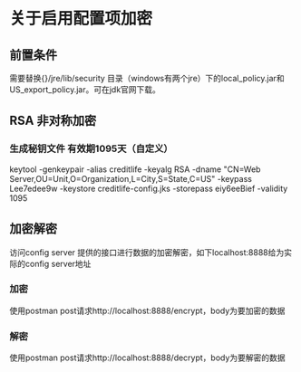 # 关于启用配置项加密
## 前置条件
需要替换{}/jre/lib/security 目录（windows有两个jre）下的local_policy.jar和US_export_policy.jar。可在jdk官网下载。
## RSA 非对称加密
### 生成秘钥文件 有效期1095天（自定义）
keytool -genkeypair -alias creditlife -keyalg RSA -dname "CN=Web Server,OU=Unit,O=Organization,L=City,S=State,C=US" -keypass Lee7edee9w -keystore creditlife-config.jks -storepass eiy6eeBief -validity 1095
## 加密解密
访问config server 提供的接口进行数据的加密解密，如下localhost:8888给为实际的config server地址
### 加密
使用postman post请求http://localhost:8888/encrypt，body为要加密的数据
### 解密
使用postman post请求http://localhost:8888/decrypt，body为要解密的数据